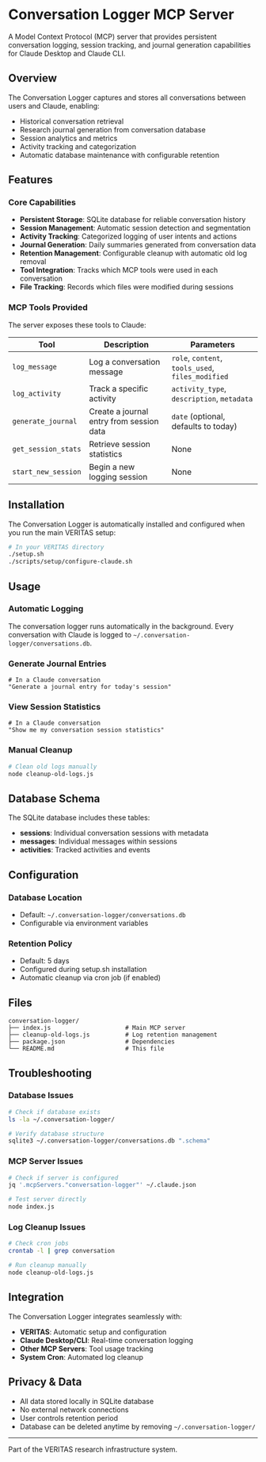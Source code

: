 # Conversation Logger MCP Server

A Model Context Protocol (MCP) server that provides persistent conversation logging, session tracking, and journal generation capabilities for Claude Desktop and Claude CLI.

## Overview

The Conversation Logger captures and stores all conversations between users and Claude, enabling:
- Historical conversation retrieval
- Research journal generation from conversation database
- Session analytics and metrics
- Activity tracking and categorization
- Automatic database maintenance with configurable retention

## Features

### Core Capabilities
- **Persistent Storage**: SQLite database for reliable conversation history
- **Session Management**: Automatic session detection and segmentation
- **Activity Tracking**: Categorized logging of user intents and actions
- **Journal Generation**: Daily summaries generated from conversation data
- **Retention Management**: Configurable cleanup with automatic old log removal
- **Tool Integration**: Tracks which MCP tools were used in each conversation
- **File Tracking**: Records which files were modified during sessions

### MCP Tools Provided

The server exposes these tools to Claude:

| Tool | Description | Parameters |
|------|-------------|------------|
| `log_message` | Log a conversation message | `role`, `content`, `tools_used`, `files_modified` |
| `log_activity` | Track a specific activity | `activity_type`, `description`, `metadata` |
| `generate_journal` | Create a journal entry from session data | `date` (optional, defaults to today) |
| `get_session_stats` | Retrieve session statistics | None |
| `start_new_session` | Begin a new logging session | None |

## Installation

The Conversation Logger is automatically installed and configured when you run the main VERITAS setup:

```bash
# In your VERITAS directory
./setup.sh
./scripts/setup/configure-claude.sh
```

## Usage

### Automatic Logging
The conversation logger runs automatically in the background. Every conversation with Claude is logged to `~/.conversation-logger/conversations.db`.

### Generate Journal Entries
```
# In a Claude conversation
"Generate a journal entry for today's session"
```

### View Session Statistics
```
# In a Claude conversation  
"Show me my conversation session statistics"
```

### Manual Cleanup
```bash
# Clean old logs manually
node cleanup-old-logs.js
```

## Database Schema

The SQLite database includes these tables:

- **sessions**: Individual conversation sessions with metadata
- **messages**: Individual messages within sessions
- **activities**: Tracked activities and events

## Configuration

### Database Location
- Default: `~/.conversation-logger/conversations.db`
- Configurable via environment variables

### Retention Policy
- Default: 5 days
- Configured during setup.sh installation
- Automatic cleanup via cron job (if enabled)

## Files

```
conversation-logger/
├── index.js                     # Main MCP server
├── cleanup-old-logs.js          # Log retention management
├── package.json                 # Dependencies
└── README.md                    # This file
```

## Troubleshooting

### Database Issues
```bash
# Check if database exists
ls -la ~/.conversation-logger/

# Verify database structure
sqlite3 ~/.conversation-logger/conversations.db ".schema"
```

### MCP Server Issues
```bash
# Check if server is configured
jq '.mcpServers."conversation-logger"' ~/.claude.json

# Test server directly
node index.js
```

### Log Cleanup Issues
```bash
# Check cron jobs
crontab -l | grep conversation

# Run cleanup manually
node cleanup-old-logs.js
```

## Integration

The Conversation Logger integrates seamlessly with:
- **VERITAS**: Automatic setup and configuration
- **Claude Desktop/CLI**: Real-time conversation logging
- **Other MCP Servers**: Tool usage tracking
- **System Cron**: Automated log cleanup

## Privacy & Data

- All data stored locally in SQLite database
- No external network connections
- User controls retention period
- Database can be deleted anytime by removing `~/.conversation-logger/`

---

Part of the VERITAS research infrastructure system.
